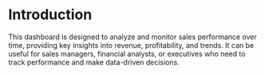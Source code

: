 # Introduction

This dashboard is designed to analyze and monitor sales performance over time, providing key insights into revenue, profitability, and trends. It can be useful for sales managers, financial analysts, or executives who need to track performance and make data-driven decisions.
